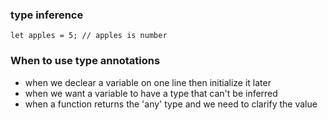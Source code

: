 ### type inference
```
let apples = 5; // apples is number
```

### When to use type annotations
 - when we declear a variable on one line then initialize it later
 - when we want a variable to have a type that can't be inferred
 - when a function returns the 'any' type and we need to clarify the value
